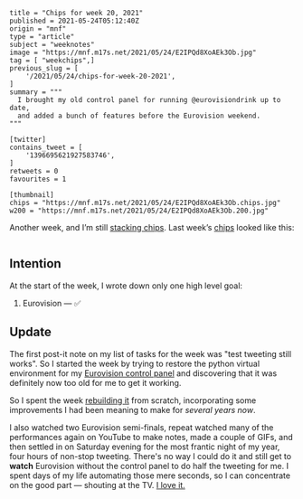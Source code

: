 ```
title = "Chips for week 20, 2021"
published = 2021-05-24T05:12:40Z
origin = "mnf"
type = "article"
subject = "weeknotes"
image = "https://mnf.m17s.net/2021/05/24/E2IPQd8XoAEk3Ob.jpg"
tag = [ "weekchips",]
previous_slug = [
    '/2021/05/24/chips-for-week-20-2021',
]
summary = """
  I brought my old control panel for running @eurovisiondrink up to date,
  and added a bunch of features before the Eurovision weekend.
"""

[twitter]
contains_tweet = [
    '1396695621927583746',
]
retweets = 0
favourites = 1

[thumbnail]
chips = "https://mnf.m17s.net/2021/05/24/E2IPQd8XoAEk3Ob.chips.jpg"
w200 = "https://mnf.m17s.net/2021/05/24/E2IPQd8XoAEk3Ob.200.jpg"
```

Another week, and I’m still [stacking chips][chips]. Last week’s
[chips][markers] looked like this:

[chips]: /2020/06/19/my-week-in-poker-chips
[markers]: /2020/08/22/my-weekchips-markers

<p class='image'><img src='https://mnf.m17s.net/2021/05/24/E2IPQd8XoAEk3Ob.jpg' alt=''></p>

## Intention

At the start of the week, I wrote down only one high level goal:

1. Eurovision — ✅


## Update

The first post-it note on my list of tasks for the week was "test tweeting
still works". So I started the week by trying to restore the python virtual
environment for my [Eurovision control panel][eurodrink] and discovering
that it was definitely now too old for me to get it working.

So I spent the week [rebuilding it][rebuild] from scratch, incorporating
some improvements I had been meaning to make for *several years now*.

I also watched two Eurovision semi-finals, repeat watched many of the
performances again on YouTube to make notes, made a couple of GIFs, and then
settled in on Saturday evening for the most frantic night of my year, four
hours of non-stop tweeting. There's no way I could do it and still get to
**watch** Eurovision without the control panel to do half the tweeting for me.
I spent days of my life automating those mere seconds, so I can concentrate
on the good part — shouting at the TV. [I love it.][jjdd]


[eurodrink]: https://github.com/norm/eurodrink
[jjdd]: https://twitter.com/eurovisiondrink/status/1396220834482634754
[rebuild]: https://github.com/norm/eurodrink/compare/00142ac...7351b9c
